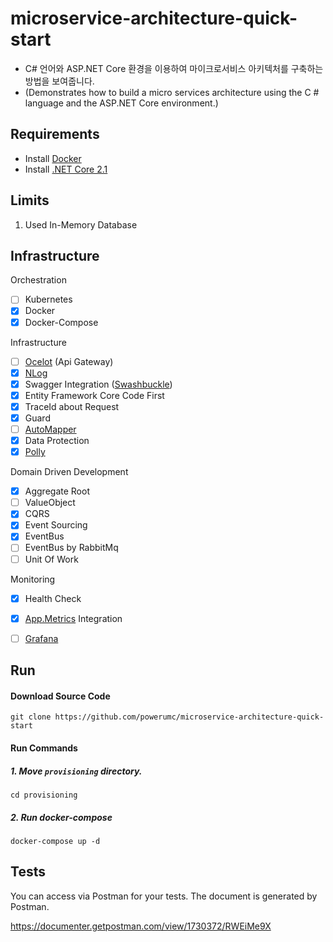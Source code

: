 # microservice-architecture-quick-start
- C# 언어와 ASP.NET Core 환경을 이용하여 마이크로서비스 아키텍처를 구축하는 방법을 보여줍니다.
- (Demonstrates how to build a micro services architecture using the C # language and the ASP.NET Core environment.)


## Requirements

- Install [Docker](https://docs.docker.com/install/)
- Install [.NET Core 2.1](https://www.microsoft.com/net/download) 


## Limits
1. Used In-Memory Database


## Infrastructure

Orchestration
- [ ] Kubernetes
- [x] Docker
- [x] Docker-Compose

Infrastructure
- [ ] [Ocelot](https://github.com/ThreeMammals/Ocelot) (Api Gateway)
- [x] [NLog](https://github.com/NLog/NLog)
- [x] Swagger Integration ([Swashbuckle](https://github.com/domaindrivendev/Swashbuckle))
- [x] Entity Framework Core Code First
- [x] TraceId about Request
- [x] Guard
- [ ] [AutoMapper](http://automapper.org/)
- [x] Data Protection
- [x] [Polly](https://github.com/App-vNext/Polly)

Domain Driven Development
- [x] Aggregate Root
- [ ] ValueObject
- [x] CQRS
- [x] Event Sourcing
- [x] EventBus
- [ ] EventBus by RabbitMq
- [ ] Unit Of Work

Monitoring
- [x] Health Check
- [x] [App.Metrics](https://github.com/AppMetrics/AppMetrics) Integration
- [ ] [Grafana](https://www.datadoghq.com/ts/grafana-alternative)


## Run

#### Download Source Code

```
git clone https://github.com/powerumc/microservice-architecture-quick-start
```

#### Run Commands

##### 1. Move `provisioning` directory.

```
cd provisioning
```

##### 2. Run docker-compose

```
docker-compose up -d
```

## Tests

You can access via Postman for your tests. The document is generated by Postman.

https://documenter.getpostman.com/view/1730372/RWEiMe9X